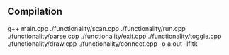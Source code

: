 ## Compilation
g++ main.cpp ./functionality/scan.cpp ./functionality/run.cpp ./functionality/parse.cpp ./functionality/exit.cpp ./functionality/toggle.cpp ./functionality/draw.cpp ./functionality/connect.cpp -o a.out -lfltk

